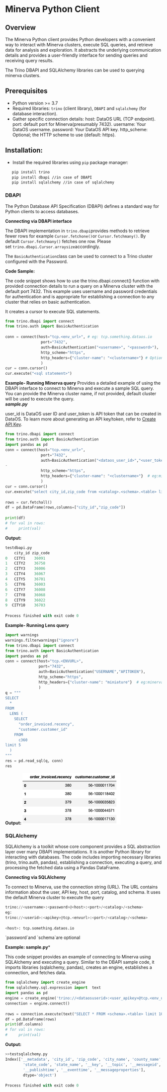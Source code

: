 # Minerva Python Client 

## Overview
The Minerva Python client provides Python developers with a convenient way to interact with Minerva clusters, execute SQL queries, and retrieve data for analysis and exploration. It abstracts the underlying communication details and provides a user-friendly interface for sending queries and receiving query results.

The Trino DBAPI and SQLAlchemy libraries can be used to querying minerva clusters.

## Prerequisites

- Python version >= 3.7
- Required libraries: `trino` (client library), `DBAPI` and `sqlalchemy` (for database interaction).
- Gather specific connection details:
    host: DataOS URL (TCP endpoint).
    port: default port for Minerva(presumably 7432).
    username: Your DataOS username.
    password: Your DataOS API key.
    http_scheme: Optional; the HTTP scheme to use (default: https).



## Installation:

- Install the required libraries using `pip` package manager:

```bash
   pip install trino
   pip install dbapi //in case of DBAPI
   pip install sqlalchemy //in case of sqlalchemy
```



 
### **DBAPI**
The Python Database API Specification (DBAPI) defines a standard way for Python clients to access databases. 
    
**Connecting via DBAPI interface**

The DBAPI implementation in `trino.dbapi`provides methods to retrieve fewer rows for example `Cursor.fetchone()`or `Cursor.fetchmany()`. By default `Cursor.fetchmany()` fetches one row. Please set `trino.dbapi.Cursor.arraysize`accordingly.
    
The `BasicAuthentication`class can be used to connect to a Trino cluster configured with the Password. 

**Code Sample:**

The code snippet shows how to use the trino.dbapi.connect() function with provided connection details to run a query on a Minerva cluster with the default port 7432. This example uses username and password credentials for authentication and is appropriate for establishing a connection to any cluster that relies on basic authentication.
    
It creates a cursor to execute SQL statements.

    
```python
from trino.dbapi import connect
from trino.auth import BasicAuthentication

conn = connect(host="tcp.<env_url>", # eg: tcp.something.dataos.io
                port="7432",
                auth=BasicAuthentication("<username>", "<password>"),
                http_scheme="https",
                http_headers={"cluster-name": "<clustername>"} # Optional (Select Default Cluster)
                )
cur = conn.cursor()
cur.execute("<sql statement>")

```
**Example- Running Minerva query** 
Provides a detailed example of using the DBAPI interface to connect to Minerva and execute a sample SQL query. You can provide the Minerva cluster name, if not provided, default cluster will be used to execute the query.   
***sample.py***

user_id is DataOS user ID and user_token is API token that can be created in DataOS. To learn more about generating an API key/token, refer to [Create API Key](https://dataos.info/interfaces/create_token/).

```python
from trino.dbapi import connect
from trino.auth import BasicAuthentication
import pandas as pd
conn = connect(host="tcp.<env_url>",
                port="7432",
                auth=BasicAuthentication("<dataos_user_id>","<user_token>"),
-
                http_scheme="https",
                http_headers={"cluster-name": "<clustername>"}  # eg:minervaa
                )
cur = conn.cursor()
cur.execute("select city_id,zip_code from <catalog>.<schema>.<table> limit 10")

rows = cur.fetchall()
df = pd.DataFrame(rows,columns=["city_id","zip_code"])

print(df)
# for val in rows:
#     print(val)
```

**Output:**

```python
testdbapi.py
    city_id zip_code
0   CITY1    36091
1   CITY2    36758
2   CITY3    36006
3   CITY4    36067
4   CITY5    36701
5   CITY6    36003
6   CITY7    36008
7   CITY8    36068
8   CITY9    36022
9  CITY10    36703

Process finished with exit code 0
```
**Example- Running Lens query**
```python
import warnings
warnings.filterwarnings("ignore")
from trino.dbapi import connect
from trino.auth import BasicAuthentication
import pandas as pd
conn = connect(host="tcp.<ENVURL>",   
               port="7432",
               auth=BasicAuthentication("USERNAME","APITOKEN"),
               http_scheme="https",
               http_headers={"cluster-name": "miniature"}  # eg:minervaa and if not pass this parameter it'll connect to default cluster
               )
q = """
SELECT
  *
FROM
  LENS (
    SELECT
      "order_invoiced.recency",
      "customer.customer_id"
    FROM
      c360
limit 5
  )
"""
res = pd.read_sql(q, conn)
res
```
**Output:**
![image](lens_query_output.png)

### **SQLAlchemy**

SQLAlchemy is a toolkit whose core component provides a SQL abstraction layer over many DBAPI implementations. It is another Python library for interacting with databases. The code includes importing necessary libraries (trino, trino.auth, pandas), establishing a connection, executing a query, and processing the fetched data using a Pandas DataFrame.

**Connecting via SQLAlchemy**

To connect to Minerva, use the connection string (URL). The URL contains information about the user, API key, host, port, catalog, and schema. It uses the default Minerva cluster to execute the query


```python
trino://<username>:<password>@<host>:<port>/<catalog>/<schema>
eg:
trino://<userid>:<apikey>@tcp.<envurl>:<port>/<catalog>/<schema>

<host>: tcp.something.dataos.io
```

<aside class="callout">`password`and `schema`are optional </aside>

**Example: sample.py***

This code snippet provides an example of connecting to Minerva using SQLAlchemy and executing a query. Similar to the DBAPI sample code, it imports libraries (sqlalchemy, pandas), creates an engine, establishes a connection, and fetches data.
  

```python
from sqlalchemy import create_engine
from sqlalchemy.sql.expression import  text
import pandas as pd
engine = create_engine('trino://<dataosuserid>:<user_apikey>@tcp.<env_url>.app:7432/<catalog>')
connection = engine.connect()

rows = connection.execute(text("SELECT * FROM <schema>.<table> limit 10")).fetchall()
df = pd.DataFrame(rows)
print(df.columns)
# for val in rows:
#     print(val)
```

**Output:**

```python
>>testsqlalchemy.py
Index(['__metadata', 'city_id', 'zip_code', 'city_name', 'county_name',
        'state_code', 'state_name', '__key', '__topic', '__messageid',
        '__publishtime', '__eventtime', '__messageproperties'],
        dtype='object')

Process finished with exit code 0
```






